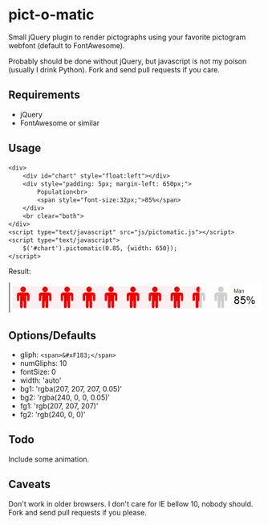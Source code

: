 pict-o-matic
============

Small jQuery plugin to render pictographs using your favorite pictogram webfont (default to FontAwesome).

Probably should be done without jQuery, but javascript is not my poison (usually I drink Python). Fork 
and send pull requests if you care.

Requirements
------------

 * jQuery
 * FontAwesome or similar
 
Usage
-----

    <div>
        <div id="chart" style="float:left"></div>
        <div style="padding: 5px; margin-left: 650px;">
            Population<br>
            <span style="font-size:32px;">85%</span>
        </div>
        <br clear="both">
    </div>
    <script type="text/javascript" src="js/pictomatic.js"></script>
    <script type="text/javascript">
        $('#chart').pictomatic(0.85, {width: 650});
    </script>

Result:

![example](/examples/chart.png)
    
    
Options/Defaults
----------------

  * gliph: `<span>&#xF183;</span>`
  * numGliphs: 10
  * fontSize: 0
  * width: 'auto'
  * bg1: 'rgba(207, 207, 207, 0.05)'
  * bg2: 'rgba(240, 0, 0, 0.05)'
  * fg1: 'rgb(207, 207, 207)'
  * fg2: 'rgb(240, 0, 0)'
  
Todo
----

Include some animation.

Caveats
-------

Don't work in older browsers. I don't care for IE bellow 10, nobody should. Fork 
and send pull requests if you please.
